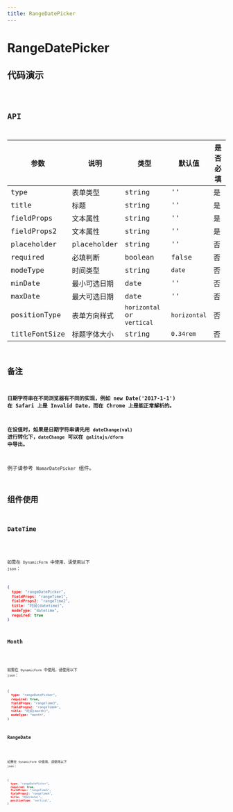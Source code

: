 ```yaml
---
title: RangeDatePicker
---
```


# RangeDatePicker

## 代码演示

<code src="./demo/index.tsx" />

## API

| 参数          | 说明         | 类型                       | 默认值       | 是否必填 |
| ------------- | ------------ | -------------------------- | ------------ | -------- |
| type          | 表单类型     | string                     | ''           | 是       |
| title         | 标题         | string                     | ''           | 是       |
| fieldProps    | 文本属性     | string                     | ''           | 是       |
| fieldProps2   | 文本属性     | string                     | ''           | 是       |
| placeholder   | placeholder  | string                     | ''           | 否       |
| required      | 必填判断     | boolean                    | false        | 否       |
| modeType      | 时间类型     | string                     | `date`       | 否       |
| minDate       | 最小可选日期 | date                       | ''           | 否       |
| maxDate       | 最大可选日期 | date                       | ''           | 否       |
| positionType  | 表单方向样式 | `horizontal` or `vertical` | `horizontal` | 否       |
| titleFontSize | 标题字体大小 | string                     | `0.34rem`    | 否       |

## 备注

**日期字符串在不同浏览器有不同的实现，例如 new Date('2017-1-1') 在 Safari 上是 Invalid Date，而在 Chrome 上是能正常解析的。**

**在设值时，如果是日期字符串请先用 `dateChange(val)` 进行转化下，`dateChange` 可以在 `@alitajs/dform` 中导出。**

例子请参考 `NomarDatePicker` 组件。

## 组件使用

### DateTime 

<code src="./demo/datetime.tsx" />

如需在 `DynamicForm` 中使用，请使用以下 `json`：

```json
{
  type: "rangeDatePicker",
  fieldProps: "rangeTime1",
  fieldProps2: "rangeTime2",
  title: "时间(datetime)",
  modeType: "datetime",
  required: true
}
```

### Month

<code src="./demo/month.tsx" />

如需在 `DynamicForm` 中使用，请使用以下 `json`：

```json
{
  type: "rangeDatePicker",
  required: true,
  fieldProps: "rangeTime3",
  fieldProps2: "rangeTime4",
  title: "时间(month)",
  modeType: "month",
}
```

### RangeDate

<code src="./demo/date.tsx" />

如需在 `DynamicForm` 中使用，请使用以下 `json`：

```json
{
  type: "rangeDatePicker",
  required: true,
  fieldProps: "rangeTime5",
  fieldProps2: "rangeTime6",
  title: "时间(date)",
  positionType: "vertical",
}
```